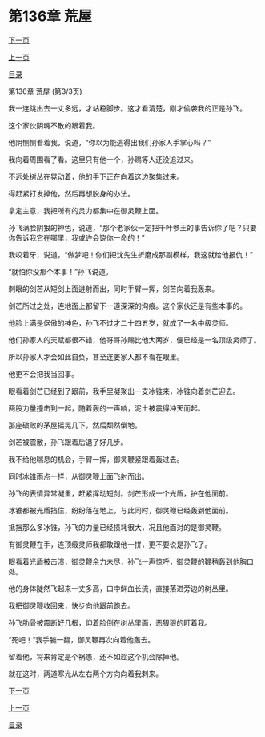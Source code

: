 <h1>第136章    荒屋</h1>
            <div><p><a href="./0408_%E7%AC%AC137%E7%AB%A0_%E8%9B%87%E8%9C%95.md">下一页</a></p><p><a href="./0406_%E7%AC%AC136%E7%AB%A0_%E8%8D%92%E5%B1%8B.md">上一页</a></p><p><a href="../">目录</a></p></div>
            <div><p>第136章    荒屋 (第3/3页)</p><p>我一连跳出去一丈多远，才站稳脚步。这才看清楚，刚才偷袭我的正是孙飞。</p><p>这个家伙阴魂不散的跟着我。</p><p>他阴恻恻看着我，说道，“你以为能逃得出我们孙家人手掌心吗？”</p><p>我向着周围看了看。这里只有他一个，孙赐等人还没追过来。</p><p>不远处树丛在晃动着，他的手下正在向着这边聚集过来。</p><p>得赶紧打发掉他，然后再想脱身的办法。</p><p>拿定主意，我把所有的灵力都集中在御灵鞭上面。</p><p>孙飞满脸阴狠的神色，说道，“那个老家伙一定把千叶参王的事告诉你了吧？只要你告诉我它在哪里，我或许会饶你一命的！”</p><p>我咬着牙，说道，“做梦吧！你们把沈先生折磨成那副模样，我这就给他报仇！”</p><p>“就怕你没那个本事！”孙飞说道。</p><p>刺眼的剑芒从短剑上面迸射而出，同时手臂一挥，剑芒向着我轰来。</p><p>剑芒所过之处，连地面上都留下一道深深的沟痕。这个家伙还是有些本事的。</p><p>他脸上满是倨傲的神色，孙飞不过才二十四五岁，就成了一名中级灵师。</p><p>他们孙家人的天赋都很不错，他哥哥孙赐比他大两岁，便已经是一名顶级灵师了。</p><p>所以孙家人才会如此自负，甚至连姜家人都不看在眼里。</p><p>他更不会把我当回事。</p><p>眼看着剑芒已经到了跟前，我手里凝聚出一支冰锥来，冰锥向着剑芒迎去。</p><p>两股力量撞击到一起，随着轰的一声响，泥土被震得冲天而起。</p><p>那座破败的茅屋摇晃几下，然后颓然倒地。</p><p>剑芒被震散，孙飞跟着后退了好几步。</p><p>我不给他喘息的机会，手臂一挥，御灵鞭紧跟着轰过去。</p><p>同时冰锥雨点一样，从御灵鞭上面飞射而出。</p><p>孙飞的表情异常凝重，赶紧挥动短剑。剑芒形成一个光盾，护在他面前。</p><p>冰锥都被光盾挡住，纷纷落在地上，与此同时，御灵鞭已经轰到他面前。</p><p>抵挡那么多冰锥，孙飞的力量已经损耗很大，况且他面对的是御灵鞭。</p><p>有御灵鞭在手，连顶级灵师我都敢跟他一拼，更不要说是孙飞了。</p><p>眼看着光盾被击溃，御灵鞭余力未尽，孙飞一声惊呼，御灵鞭的鞭稍轰到他胸口处。</p><p>他的身体陡然飞起来一丈多高，口中鲜血长流，直接落进旁边的树丛里。</p><p>我把御灵鞭收回来，快步向他跟前跑去。</p><p>孙飞肋骨被震断好几根，仰着脸倒在树丛里面，恶狠狠的盯着我。</p><p>“死吧！”我手腕一翻，御灵鞭再次向着他轰去。</p><p>留着他，将来肯定是个祸患，还不如趁这个机会除掉他。</p><p>就在这时，两道寒光从左右两个方向向着我刺来。</p></div>
            <div><p><a href="./0408_%E7%AC%AC137%E7%AB%A0_%E8%9B%87%E8%9C%95.md">下一页</a></p><p><a href="./0406_%E7%AC%AC136%E7%AB%A0_%E8%8D%92%E5%B1%8B.md">上一页</a></p><p><a href="../">目录</a></p></div>